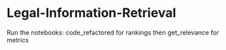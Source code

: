 # Legal-Information-Retrieval

Run the notebooks: code_refactored for rankings then get_relevance for metrics
